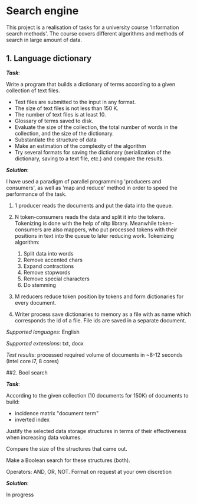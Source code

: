 # Search engine


This project is a realisation of tasks for a university course 
'Information search methods'. The course covers different algorithms and 
methods of search in large amount of data.

## 1. Language dictionary

**_Task_**: 

Write a program that builds a dictionary of terms according to a 
given collection of text files.

- Text files are submitted to the input in any format.
- The size of text files is not less than 150 K.
- The number of text files is at least 10.
- Glossary of terms saved to disk.
- Evaluate the size of the collection, the total number of words in the collection, and the size of the dictionary.
- Substantiate the structure of data
- Make an estimation of the complexity of the algorithm
- Try several formats for saving the dictionary (serialization of the dictionary, saving to a text file, etc.) and compare the results.

**_Solution_**:

I have used a paradigm of parallel programming 'producers and consumers', 
as well as 'map and reduce' method in order to speed the performance of the task.

1) 1 producer reads the documents and put the data into the queue.

2) N token-consumers reads the data and split it into the tokens. 
Tokenizing is done with the help of nltp library. Meanwhile token-consumers are 
also mappers, who put processed tokens with their positions in text
into the queue to later reducing work.
Tokenizing algorithm:
    1) Split data into words
    2) Remove accented chars
    3) Expand contractions
    4) Remove stopwords
    5) Remove special characters
    5) Do stemming
3) M reducers reduce token position by tokens and form dictionaries for every document.
5) Writer process save dictionaries to memory as a file with as name which corresponds 
the id of a file. File ids are saved in a separate document.

*Supported languages*: English

*Supported extensions*: txt, docx

*Test results*: processed required volume of documents in ~8-12 seconds (Intel core i7, 8 cores)


##2. Bool search

**_Task_**:

According to the given collection (10 documents for 150K) of documents to build:

- incidence matrix "document term"
- inverted index

Justify the selected data storage structures in terms of their effectiveness when increasing data volumes.

Compare the size of the structures that came out.

Make a Boolean search for these structures (both).

Operators: AND, OR, NOT. Format on request at your own discretion

**_Solution_**:

In progress
